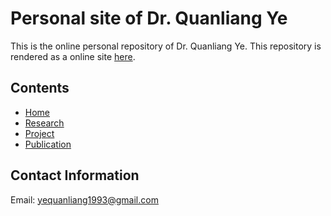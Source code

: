 # Personal site of Dr. Quanliang Ye

This is the online personal repository of Dr. Quanliang Ye. 
This repository is rendered as a online site [here](https://yequanliang1993.github.io/site_quanliang_ye/).

## Contents

* [Home](index)
* [Research](research)
* [Project](project)
* [Publication](publication)

## Contact Information
Email: yequanliang1993@gmail.com